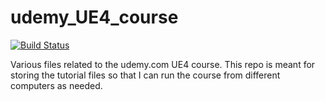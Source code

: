 # udemy_UE4_course

[![Build Status](https://travis-ci.org/Skippern/udemy_UE4_course.svg?branch=master)](https://travis-ci.org/Skippern/udemy_UE4_course)

Various files related to the udemy.com UE4 course. This repo is meant for storing the tutorial files so that I can run the course from different computers as needed.

